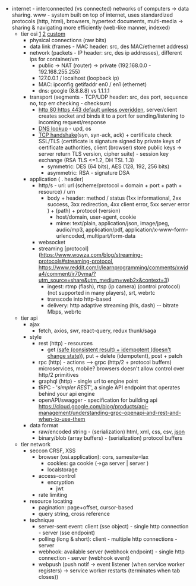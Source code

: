 - internet - interconnected (vs connected) networks of computers -> data sharing. www - system built on top of internet, uses standardized protocols (http, html), browsers, hypertext documents, multi-media -> sharing & navigating more efficiently (web-like manner, indexed)
	- tier osi [1](https://www.youtube.com/watch?v=0y6FtKsg6J4) [2](https://stackoverflow.com/questions/41986458/osi-layers-explained) [custom](https://www.quora.com/Is-it-mandatory-to-use-a-protocol-TCP-UDP-etc-to-send-data-from-one-PC-to-another-Is-it-possible-to-transmit-data-between-programs-over-the-Internet-without-following-any-protocol-but-your-own-If-yes-how)
		- physical connections (raw bits)
		- data link (frames - MAC header: src, des MAC/ethernet address)
		- network (packets - IP header: src, des ip addresses), different ips for container/vm
			- public -> NAT (router) -> private (192.168.0.0 - 192.168.255.255)
			- 127.0.0.1 / localhost (loopback ip)
			- MAC: ipconfig getifaddr en0 / en1 (ethernet)
			- dns: google (8.8.8.8) vs 1.1.1.1
		- transport (segments - TCP/UDP header: src, des port, sequence no, tcp err checking - checksum)
			- [http 80 https 443 default unless overidden](https://qr.ae/pK2Deg), server/client creates socket and binds it to a port for sending/listening to incoming request/response 
			- [DNS lookup](https://serverfault.com/questions/643506/how-does-the-http-get-method-work-in-relation-to-dns-protocol) - upd, os 
			- [TCP handshake](https://www.youtube.com/watch?v=j9QmMEWmcfo&t=3s)(syn, syn-ack, ack) + certificate check SSL/TLS (certificate is signature signed by private keys of certificate authorities, client (browser) store public keys -> server return TLS version, cipher suite) - session key exchange (RSA TLS <=1.2, DH  TSL 1.3) 
				- symmetric: DES (64 bits), AES (128, 192, 256 bits)
				- asymmetric: RSA - signature DSA
		- application ( . header)
			- http/s - uri: url (scheme/protocol + domain + port + path + resource) / urn
				- body + header: method / status (1xx informational, 2xx success, 3xx redirection, 4xx client error, 5xx server error ) + (path) +  protocol (version)
					- host/domain, user-agent, cookie
					- mime: text/plain, application/json, image/jpeg, audio/mp3, application/pdf, application/x-www-form-urlencoded, multipart/form-data
			- websocket
			- streaming [protocol](https://www.wowza.com/blog/streaming-protocols#streaming-protocol, https://www.reddit.com/r/learnprogramming/comments/xwjda4/comment/ir70vma/?utm_source=share&utm_medium=web2x&context=3)
				- ingest: rtmp (flash), rtsp (ip camera) (control protocol) (not supported in many players), srt, webrtc
				- transcode into http-based
				- delivery: http adaptive streaming (hls, dash) -- bitrate Mbps, webrtc
	- tier api 
		- ajax
			- fetch, axios, swr, react-query, redux thunk/saga
		- style
			- rest (http) - resources
				- get [(safe (consistent result) + idempotent (doesn't change state)](https://stackoverflow.com/questions/49572486/how-does-concepts-idempotent-and-safe-methods-differ)), put + delete (idempotent), post + patch
			- rpc (http) - actions --> grpc (http/2 + protocol buffers) microservices, mobile? browsers doesn't allow control over http/2 primitives
			- graphql (http) - single url to engine point
			- tRPC - '*simpler REST*', a single API endpoint that operates behind your api engine
			- openAPI/swagger - specification for building api https://cloud.google.com/blog/products/api-management/understanding-grpc-openapi-and-rest-and-when-to-use-them
		- data format 
			- raw/encoded string - (serialization) html, xml, css, csv, [json](https://stackoverflow.com/questions/54122999/is-json-a-string) 
			- binary/blob (array buffers) - (serialization) protocol buffers 
	- tier network
		- seccon CRSF, XSS
			- browser (osi.application): cors, samesite=lax
				- cookies: ga cookie (->ga server | server )
				- localstorage
			- access-control
				- encryption
					- jwt
			- rate limiting
		- resource locating
			- pagination: page+offset, cursor-based
			- query string, cross reference
		- technique
			- server-sent event: client (sse object) - single http connection - server (sse endpoint)
			- polling (long & short): client - multiple http connections - server
			- webhook: available server (webhook endpoint) - single http connection - server (webhook event) 
			- webpush (push notif -> event listener (when service worker registers) -> service worker restarts (terminates when tab closes))